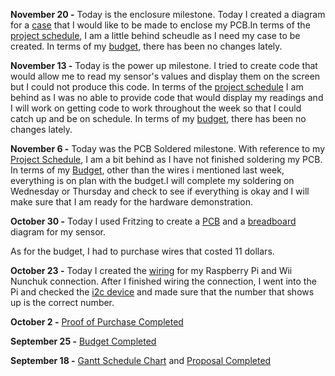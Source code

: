 **November 20 -**
Today is the enclosure milestone. Today I created a diagram for a [case](https://github.com/LeAndrew98/Wii-Nunchuk/blob/master/Documentation/PiCaseDiagram.pdf) that I would like to be made to enclose my PCB.In terms of the [project schedule](https://github.com/LeAndrew98/Wii-Nunchuk/blob/master/Documentation/CENG317%20Schedule.pdf), I am a little behind scheudle as I need my case to be created. In terms of my [budget](https://github.com/LeAndrew98/Wii-Nunchuk/blob/master/Documentation/CENG317%20Budget.pdf), there has been no changes lately.

**November 13 -**
Today is the power up milestone. I tried to create code that would allow me to read my sensor's values and display them on the screen but I could not produce this code. In terms of the [project schedule](https://github.com/LeAndrew98/Wii-Nunchuk/blob/master/Documentation/CENG317%20Schedule.pdf) I am behind as I was no able to provide code that would display my readings and I will work on getting code to work throughout the week so that I could catch up and be on schedule. In terms of my [budget](https://github.com/LeAndrew98/Wii-Nunchuk/blob/master/Documentation/CENG317%20Budget.pdf), there has been no changes lately.

**November 6 -**
Today was the PCB Soldered milestone. With reference to my [Project Schedule](https://github.com/LeAndrew98/Wii-Nunchuk/blob/master/Documentation/CENG317%20Schedule.pdf), I am a bit behind as I have not finished soldering my PCB. In terms of my [Budget](https://github.com/LeAndrew98/Wii-Nunchuk/blob/master/Documentation/CENG317%20Budget.pdf), other than the wires i mentioned last week, everything is on plan with the budget.I will complete my soldering on Wednesday or Thursday and check to see if everything is okay and I will make sure that I am ready for the hardware demonstration.

**October 30 -**
Today I used Fritzing to create a [PCB](https://github.com/LeAndrew98/Wii-Nunchuk/blob/master/Documentation/WiiNunchuk_pcb.jpg) and a [breadboard](https://github.com/LeAndrew98/Wii-Nunchuk/blob/master/Documentation/WiiNunchuk_bb.jpg) diagram for my sensor.

As for the budget, I had to purchase wires that costed 11 dollars.

**October 23 -**
Today I created the [wiring](https://github.com/LeAndrew98/Wii-Nunchuk/blob/master/Documentation/Wiring.jpg) for my Raspberry Pi and Wii Nunchuk connection. After I finished wiring the connection, I went into the Pi and checked the [i2c device](https://github.com/LeAndrew98/Wii-Nunchuk/blob/master/Documentation/Device.JPG) and made sure that the number that shows up is the correct number.


**October 2 -**
[Proof of Purchase Completed](https://github.com/LeAndrew98/Wii-Nunchuk/blob/master/Documentation/Proof%20of%20Payment.pdf)

**September 25 -** 
[Budget Completed](https://github.com/LeAndrew98/Wii-Nunchuk/blob/master/Documentation/CENG317%20Budget.pdf)

**September 18 -**
[Gantt Schedule Chart](https://github.com/LeAndrew98/Wii-Nunchuk/blob/master/Documentation/CENG317%20Schedule.pdf) and [Proposal Completed](https://github.com/LeAndrew98/Wii-Nunchuk/blob/master/Documentation/CENG317%20Proposal.pdf)

